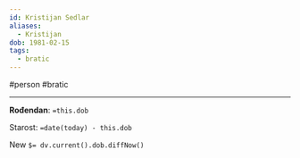```yaml
---
id: Kristijan Sedlar
aliases:
  - Kristijan
dob: 1981-02-15
tags:
  - bratic
---
```

#person #bratic

___

**Rođendan**: `=this.dob`

Starost: `=date(today) - this.dob`

New `$= dv.current().dob.diffNow()`
